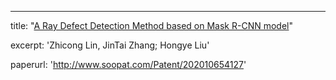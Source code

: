 ---
title: "[A Ray Defect Detection Method based on Mask R-CNN model](http://www.soopat.com/Patent/202010654127)"
<!-- collection: publications
permalink: /publication/2009-10-01-paper-title-number-1 -->
excerpt: 'Zhicong Lin, JinTai Zhang; Hongye Liu'
<!-- date: 2009-10-01
venue: 'Journal 1' -->
paperurl: 'http://www.soopat.com/Patent/202010654127'
<!-- citation: 'Your Name, You. (2009). &quot;Paper Title Number 1.&quot; <i>Journal 1</i>. 1(1).' -->
<!-- --- -->
<!-- This paper is about the number 1. The number 2 is left for future work.

[Download paper here](http://www.soopat.com/Patent/202010654127)

Recommended citation: Your Name, You. (2009). "Paper Title Number 1." <i>Journal 1</i>. 1(1). -->